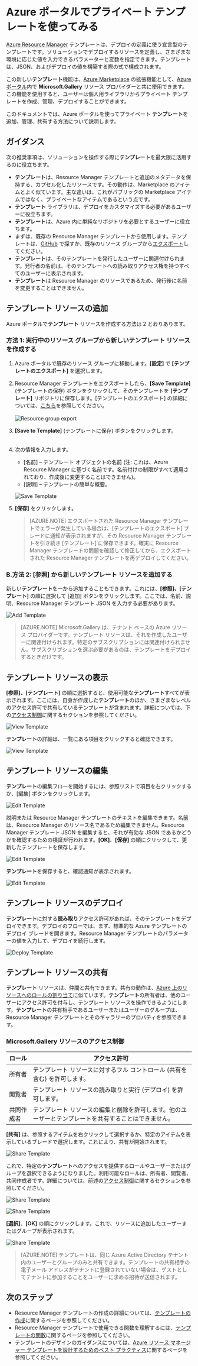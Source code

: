 <properties
   pageTitle="プライベート テンプレートを使ってみる | Microsoft Azure"
   description="Azure ポータル、Azure CLI、または PowerShell を使ってプライベート テンプレートを追加、管理、共有します。"
   services="marketplace-customer"
   documentationCenter=""
   authors="VybavaRamadoss"
   manager="asimm"
   editor=""
   tags="marketplace, azure-resource-manager"
   keywords=""/>

<tags
   ms.service="marketplace"
   ms.devlang="na"
   ms.topic="get-started-article"
   ms.tgt_pltfrm="na"
   ms.workload="na"
   ms.date="05/18/2016"
   ms.author="vybavar"/>

# Azure ポータルでプライベート テンプレートを使ってみる

[Azure Resource Manager](../resource-group-authoring-templates.md) テンプレートは、デプロイの定義に使う宣言型のテンプレートです。ソリューションでデプロイするリソースを定義し、さまざまな環境に応じた値を入力できるパラメーターと変数を指定できます。テンプレートは、JSON、およびデプロイの値を構築する際の式で構成されます。

この新しい**テンプレート**機能は、[Azure Marketplace](https://azure.microsoft.com/marketplace/) の拡張機能として、[Azure ポータル](https://portal.azure.com)内で **Microsoft.Gallery** リソース プロバイダーと共に使用できます。この機能を使用すると、ユーザーは個人用ライブラリからプライベート テンプレートを作成、管理、デプロイすることができます。

このドキュメントでは、Azure ポータルを使ってプライベート **テンプレート**を追加、管理、共有する方法について説明します。

## ガイダンス

次の推奨事項は、ソリューションを操作する際に**テンプレート**を最大限に活用するのに役立ちます。

- **テンプレート**は、Resource Manager テンプレートと追加のメタデータを保持する、カプセル化したリソースです。その動作は、Marketplace のアイテムとよく似ています。主な違いは、これがパブリックの Marketplace アイテムではなく、プライベートなアイテムであるという点です。
- **テンプレート** ライブラリは、デプロイをカスタマイズする必要があるユーザーに役立ちます。
- **テンプレート**は、Azure 内に単純なリポジトリを必要とするユーザーに役立ちます。
- まずは、既存の Resource Manager テンプレートから使用します。テンプレートは、[GitHub](https://github.com/Azure/azure-quickstart-templates) で探すか、既存のリソース グループから[エクスポート](https://azure.microsoft.com/blog/export-template/)してください。
- **テンプレート**は、そのテンプレートを発行したユーザーに関連付けられます。発行者の名前は、そのテンプレートへの読み取りアクセス権を持つすべてのユーザーに表示されます。
- **テンプレート**は Resource Manager のリソースであるため、発行後に名前を変更することはできません。

## テンプレート リソースの追加

Azure ポータルで**テンプレート** リソースを作成する方法は 2 とおりあります。

### 方法 1: 実行中のリソース グループから新しいテンプレート リソースを作成する

1. Azure ポータルで既存のリソース グループに移動します。**[設定]** で **[テンプレートのエクスポート]** を選択します。
2. Resource Manager テンプレートをエクスポートしたら、**[Save Template]** (テンプレートの保存) ボタンをクリックして、そのテンプレートを **[テンプレート]** リポジトリに保存します。[テンプレートのエクスポート] の詳細については、[こちら](https://azure.microsoft.com/blog/export-template/)を参照してください。<br /><br /> ![Resource group export](media/rg-export-portal1.PNG) <br />

3. **[Save to Template]** (テンプレートに保存) ボタンをクリックします。<br /><br />

4. 次の情報を入力します。

    - [名前] – テンプレート オブジェクトの名前 (注: これは、Azure Resource Manager に基づく名前です。名前付けの制限がすべて適用されており、作成後に変更することはできません)。
    - [説明] – テンプレートの簡単な概要。

    ![Save Template](media/save-template-portal1.PNG) <br />

5. **[保存]** をクリックします。

    > [AZURE.NOTE] エクスポートされた Resource Manager テンプレートでエラーが発生している場合は、[テンプレートのエクスポート] ブレードに通知が表示されますが、その Resource Manager テンプレートを引き続き [テンプレート] に保存できます。確実に Resource Manager テンプレートの問題を確認して修正してから、エクスポートされた Resource Manager テンプレートを再デプロイしてください。

### B.方法 2: [参照] から新しいテンプレート リソースを追加する

新しい**テンプレート**を一から追加することもできます。これには、**[参照]、[テンプレート]** の順に選択して [追加] ボタンをクリックします。ここでは、名前、説明、Resource Manager テンプレート JSON を入力する必要があります。

![Add Template](media/add-template-portal1.PNG) <br />

> [AZURE.NOTE] Microsoft.Gallery は、テナント ベースの Azure リソース プロバイダーです。テンプレート リソースは、それを作成したユーザーに関連付けられます。特定のサブスクリプションには関連付けられません。サブスクリプションを選ぶ必要があるのは、テンプレートをデプロイするときだけです。

## テンプレート リソースの表示

**[参照]、[テンプレート]** の順に選択すると、使用可能な**テンプレート**すべてが表示されます。ここには、自身が作成した**テンプレート**のほか、さまざまなレベルのアクセス許可で共有しているテンプレートが含まれます。詳細については、下の[アクセス制御](#access-control-for-a-tenant-resource-provider)に関するセクションを参照してください。

![View Template](media/view-template-portal1.PNG) <br />

**テンプレート**の詳細は、一覧にある項目をクリックすると確認できます。

![View Template](media/view-template-portal2c.png) <br />

## テンプレート リソースの編集

**テンプレート**の編集フローを開始するには、参照リストで項目を右クリックするか、[編集] ボタンをクリックします。

![Edit Template](media/edit-template-portal1a.PNG) <br />

説明または Resource Manager テンプレートのテキストを編集できます。名前は、Resource Manager のリソース名であるため編集できません。Resource Manager テンプレート JSON を編集すると、それが有効な JSON であるかどうかを確認するための検証が行われます。**[OK]**、**[保存]** の順にクリックして、更新したテンプレートを保存します。

![Edit Template](media/edit-template-portal2a.PNG) <br />

**テンプレート**を保存すると、確認通知が表示されます。

![Edit Template](media/edit-template-portal3b.png) <br />

## テンプレート リソースのデプロイ

**テンプレート**に対する**読み取り**アクセス許可があれば、そのテンプレートをデプロイできます。デプロイのフローでは、まず、標準的な Azure テンプレートのデプロイ ブレードを開きます。Resource Manager テンプレートのパラメーターの値を入力して、デプロイを続行します。

![Deploy Template](media/deploy-template-portal1b.png) <br />

## テンプレート リソースの共有

**テンプレート** リソースは、仲間と共有できます。共有の動作は、[Azure 上のリソースへのロールの割り当て](../active-directory/role-based-access-control-configure.md)に似ています。**テンプレート**の所有者は、他のユーザーにアクセス許可を付与し、テンプレート リソースを操作できるようにします。**テンプレート**の共有相手であるユーザーまたはユーザーのグループは、Resource Manager テンプレートとそのギャラリーのプロパティを参照できます。

### Microsoft.Gallery リソースのアクセス制御

ロール | アクセス許可
---|----
所有者 | テンプレート リソースに対するフル コントロール (共有を含む) を許可します。
閲覧者 | テンプレート リソースの読み取りと実行 (デプロイ) を許可します。
共同作成者 | テンプレート リソースの編集と削除を許可します。他のユーザーとテンプレートを共有することはできません。

**[共有]** は、参照するアイテムを右クリックして選択するか、特定のアイテムを表示しているブレードで選択します。これにより、共有が開始されます。

![Share Template](media/share-template-portal1a.png) <br />

 これで、特定の**テンプレート**へのアクセスを提供するロールやユーザーまたはグループを選択できるようになりました。利用可能なロールは、所有者、閲覧者、共同作成者です。詳細については、前述の[アクセス制御](#access-control-for-a-tenant-resource-provider)に関するセクションを参照してください。

![Share Template](media/share-template-portal2b.png) <br />

![Share Template](media/share-template-portal3b.png) <br />

**[選択]**、**[OK]** の順にクリックします。これで、リソースに追加したユーザーまたはグループが表示されます。

![Share Template](media/share-template-portal4b.png) <br />

> [AZURE.NOTE] テンプレートは、同じ Azure Active Directory テナント内のユーザーとグループのみと共有できます。テンプレートの共有相手の電子メール アドレスがテナントに登録されていない場合は、ゲストとしてテナントに参加することをユーザーに求める招待が送信されます。

## 次のステップ

- Resource Manager テンプレートの作成の詳細については、[テンプレートの作成](../resource-group-authoring-templates.md)に関するページを参照してください。
- Resource Manager テンプレートで使用できる関数を理解するには、[テンプレートの関数](../resource-group-template-functions.md)に関するページを参照してください。
- テンプレートのデザインのガイダンスについては、[Azure リソース マネージャー テンプレートを設計するためのベスト プラクティス](../best-practices-resource-manager-design-templates.md)に関するページを参照してください。

<!---HONumber=AcomDC_0622_2016-->